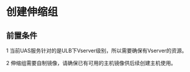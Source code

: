 # 创建伸缩组

## 前置条件

1 当前UAS服务针对的是ULB下Vserver级别，所以需要确保有Vserver的资源。

2 伸缩组需要自制镜像，请确保已有可用的主机镜像供后续创建主机使用。
